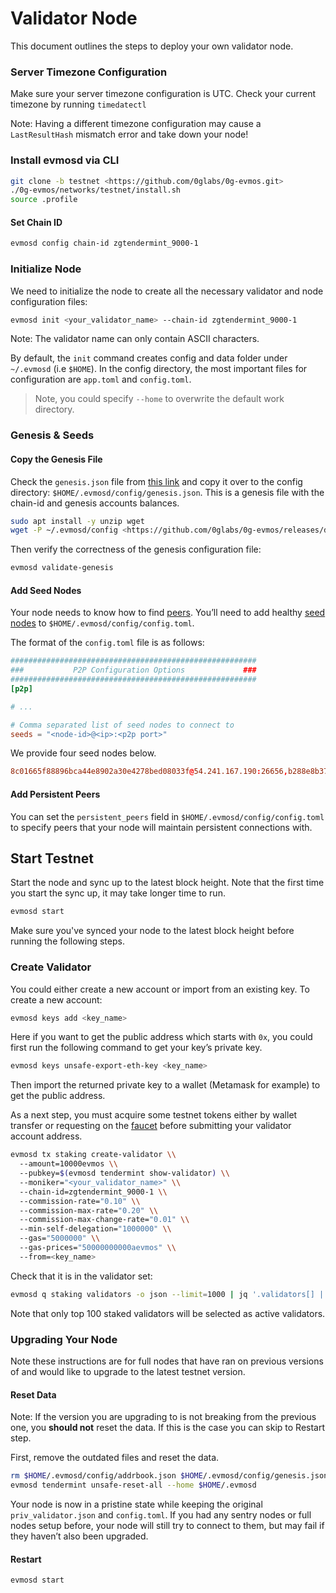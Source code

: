# Validator Node

This document outlines the steps to deploy your own validator node.

### Server Timezone Configuration

Make sure your server timezone configuration is UTC. Check your current timezone by running `timedatectl`

Note: Having a different timezone configuration may cause a `LastResultHash` mismatch error and take down your node!

### Install evmosd via CLI

```bash
git clone -b testnet <https://github.com/0glabs/0g-evmos.git>
./0g-evmos/networks/testnet/install.sh
source .profile
```

#### Set Chain ID

```bash
evmosd config chain-id zgtendermint_9000-1
```

### Initialize Node

We need to initialize the node to create all the necessary validator and node configuration files:

```bash
evmosd init <your_validator_name> --chain-id zgtendermint_9000-1
```

Note: The validator name can only contain ASCII characters.

By default, the `init` command creates config and data folder under `~/.evmosd` (i.e `$HOME`). In the config directory, the most important files for configuration are `app.toml` and `config.toml`.

> Note, you could specify `--home` to overwrite the default work directory.

### Genesis & Seeds

#### Copy the Genesis File

Check the `genesis.json` file from [this link](https://github.com/0glabs/0g-evmos/releases/download/v1.0.0-testnet/genesis.json) and copy it over to the config directory: `$HOME/.evmosd/config/genesis.json`. This is a genesis file with the chain-id and genesis accounts balances.

```bash
sudo apt install -y unzip wget
wget -P ~/.evmosd/config <https://github.com/0glabs/0g-evmos/releases/download/v1.0.0-testnet/genesis.json>
```

Then verify the correctness of the genesis configuration file:

```bash
evmosd validate-genesis
```

#### Add Seed Nodes

Your node needs to know how to find [peers](https://docs.tendermint.com/v0.34/tendermint-core/using-tendermint.html#peers). You’ll need to add healthy [seed nodes](https://docs.tendermint.com/v0.34/tendermint-core/using-tendermint.html#seed) to `$HOME/.evmosd/config/config.toml`.

The format of the `config.toml` file is as follows:

```toml
#######################################################
###           P2P Configuration Options             ###
#######################################################
[p2p]

# ...

# Comma separated list of seed nodes to connect to
seeds = "<node-id>@<ip>:<p2p port>"
```

We provide four seed nodes below.

```toml
8c01665f88896bca44e8902a30e4278bed08033f@54.241.167.190:26656,b288e8b37f4b0dbd9a03e8ce926cd9c801aacf27@54.176.175.48:26656,8e20e8e88d504e67c7a3a58c2ea31d965aa2a890@54.193.250.204:26656,e50ac888b35175bfd4f999697bdeb5b7b52bfc06@54.215.187.94:26656
```

#### Add Persistent Peers

You can set the `persistent_peers` field in `$HOME/.evmosd/config/config.toml` to specify peers that your node will maintain persistent connections with.

## Start Testnet

Start the node and sync up to the latest block height. Note that the first time you start the sync up, it may take longer time to run.

```bash
evmosd start
```

Make sure you've synced your node to the latest block height before running the following steps.

### Create Validator

You could either create a new account or import from an existing key. To create a new account:

```bash
evmosd keys add <key_name>
```

Here if you want to get the public address which starts with `0x`, you could first run the following command to get your key’s private key.

```bash
evmosd keys unsafe-export-eth-key <key_name>
```

Then import the returned private key to a wallet (Metamask for example) to get the public address.

As a next step, you must acquire some testnet tokens either by wallet transfer or requesting on the [faucet](https://faucet.0g.ai/) before submitting your validator account address.

```bash
evmosd tx staking create-validator \\
  --amount=10000evmos \\
  --pubkey=$(evmosd tendermint show-validator) \\
  --moniker="<your_validator_name>" \\
  --chain-id=zgtendermint_9000-1 \\
  --commission-rate="0.10" \\
  --commission-max-rate="0.20" \\
  --commission-max-change-rate="0.01" \\
  --min-self-delegation="1000000" \\
  --gas="5000000" \\
  --gas-prices="50000000000aevmos" \\
  --from=<key_name>
```

Check that it is in the validator set:

```bash
evmosd q staking validators -o json --limit=1000 | jq '.validators[] | select(.status=="BOND_STATUS_BONDED")' | jq -r '.tokens + " - " + .description.moniker' | sort -gr | nl
```

Note that only top 100 staked validators will be selected as active validators.

### Upgrading Your Node

Note these instructions are for full nodes that have ran on previous versions of and would like to upgrade to the latest testnet version.

#### Reset Data

Note: If the version you are upgrading to is not breaking from the previous one, you **should not** reset the data. If this is the case you can skip to Restart step.

First, remove the outdated files and reset the data.

```bash
rm $HOME/.evmosd/config/addrbook.json $HOME/.evmosd/config/genesis.json
evmosd tendermint unsafe-reset-all --home $HOME/.evmosd
```

Your node is now in a pristine state while keeping the original `priv_validator.json` and `config.toml`. If you had any sentry nodes or full nodes setup before, your node will still try to connect to them, but may fail if they haven’t also been upgraded.

#### Restart

```bash
evmosd start
```
